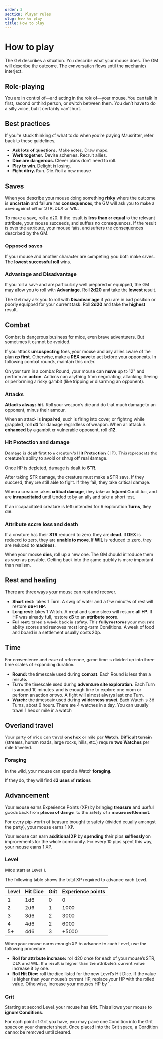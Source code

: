 ```yaml
---
order: 3
section: Player rules
slug: how-to-play
title: How to play
---
```


# How to play

The GM describes a situation. You describe what your mouse does. The GM will describe the outcome. The conversation flows until the mechanics interject.

## Role-playing

You are in control of—and acting in the role of—your mouse. You can talk in first, second or third person, or switch between them. You don’t have to do a silly voice, but it certainly can’t hurt.

## Best practices

If you’re stuck thinking of what to do when you’re playing Mausritter, refer back to these guidelines.

- **Ask lots of questions.** Make notes. Draw maps.
- **Work together.** Devise schemes. Recruit allies.
- **Dice are dangerous.** Clever plans don’t need to roll.
- **Play to win.** Delight in losing.
- **Fight dirty.** Run. Die. Roll a new mouse.

## Saves

When you describe your mouse doing something **risky** where the outcome is **uncertain** and failure has **consequences**, the GM will ask you to make a save against either STR, DEX or WIL.

To make a save, roll a d20. If the result is **less than or equal** to the relevant attribute, your mouse succeeds, and suffers no consequences. If the result is over the attribute, your mouse fails, and suffers the consequences described by the GM.

### Opposed saves

If your mouse and another character are competing, you both make saves. The **lowest successful roll** wins.

### Advantage and Disadvantage

If you roll a save and are particularly well prepared or equipped, the GM may allow you to roll with **Advantage**. Roll **2d20** and take the **lowest** result.

The GM may ask you to roll with **Disadvantage** if you are in bad position or poorly equipped for your current task. Roll **2d20** and take the **highest** result.

## Combat

Combat is dangerous business for mice, even brave adventurers. But sometimes it cannot be avoided.

If you attack **unsuspecting** foes, your mouse and any allies aware of the plan **go first**. Otherwise, make a **DEX save** to act before your opponents. In following combat rounds, maintain this order.

On your turn in a combat Round, your mouse can **move** up to 12" and perform an **action**. Actions can anything from negotiating, attacking, fleeing or performing a risky gambit (like tripping or disarming an opponent).

### Attacks

**Attacks always hit.** Roll your weapon’s die and do that much damage to an opponent, minus their armour.

When an attack is **impaired**, such is firing into cover, or fighting while grappled, roll **d4** for damage regardless of weapon. When an attack is **enhanced** by a gambit or vulnerable opponent, roll **d12**.

### Hit Protection and damage

Damage is dealt first to a creature’s **Hit Protection** (HP). This represents the creature’s ability to avoid or shrug off real damage.

Once HP is depleted, damage is dealt to **STR**.

After taking STR damage, the creature must make a STR save. If they succeed, they are still able to fight. If they fail, they take critical damage.

When a creature takes **critical damage**, they take an **Injured** Condition, and are **incapacitated** until tended to by an ally and take a short rest.

If an incapacitated creature is left untended for 6 exploration **Turns**, they die.

### Attribute score loss and death

If a creature has their **STR** reduced to zero, they are **dead**. If **DEX** is reduced to zero, they are **unable to move**. If **WIL** is reduced to zero, they are reduced to **madness**.

When your mouse **dies**, roll up a new one. The GM should introduce them as soon as possible. Getting back into the game quickly is more important than realism.

## Rest and healing

There are three ways your mouse can rest and recover.

- **Short rest:** takes 1 Turn. A swig of water and a few minutes of rest will restore **d6+1 HP**.
- **Long rest:** takes 1 Watch. A meal and some sleep will restore **all HP**. If HP was already full, restore **d6** to an **attribute score**.
- **Full rest:** takes a week back in safety. This **fully restores** your mouse’s ability scores and removes most long-term Conditions. A week of food and board in a settlement usually costs 20p.

## Time

For convenience and ease of reference, game time is divided up into three time scales of expanding duration.

- **Round:** the timescale used during **combat**. Each Round is less than a minute.
- **Turn:** the timescale used during **adventure site exploration**. Each Turn is around 10 minutes, and is enough time to explore one room or perform an action or two. A fight will almost always last one Turn.
- **Watch:** the timescale used during **wilderness travel**. Each Watch is 36 Turns, about 6 hours. There are 4 watches in a day. You can usually travel 1 hex or mile in a watch.

## Overland travel

Your party of mice can travel **one hex** or mile per **Watch**. **Difficult terrain** (streams, human roads, large rocks, hills, etc.) require **two Watches** per mile traveled.

### Foraging

In the wild, your mouse can spend a Watch **foraging**.

If they do, they will find **d3 uses** of **rations**.

## Advancement

Your mouse earns Experience Points (XP) by bringing **treasure** and useful goods back from **places of danger** to the safety of a **mouse settlement**.

For every pip-worth of treasure brought to safety (divided equally amongst the party), your mouse earns 1 XP.

Your mouse can earn **additional XP** by **spending** their pips **selflessly** on improvements for the whole community. For every 10 pips spent this way, your mouse earns 1 XP.

### Level

Mice start at Level 1.

The following table shows the total XP required to advance each Level.

|   Level  |   Hit Dice  |   Grit  |   Experience points  |
|----------|-------------|---------|----------------------|
|   1      |   1d6       |   0     |   0                  |
|   2      |   2d6       |   1     |   1000               |
|   3      |   3d6       |   2     |   3000               |
|   4      |   4d6       |   2     |   6000               |
|   5+     |   4d6       |   3     |   +5000              |

When your mouse earns enough XP to advance to each Level, use the following procedure.

- **Roll for attribute increase:** roll d20 once for each of your mouse’s STR, DEX and WIL. If a result is higher than the attribute’s current value, increase it by one.
- **Roll Hit Dice:** roll the dice listed for the new Level’s Hit Dice. If the value is higher than your mouse’s current HP,  replace your HP with the rolled value. Otherwise, increase your mouse’s HP by 1.

### Grit

Starting at second Level, your mouse has **Grit**. This allows your mouse to **ignore Conditions**.

For each point of Grit you have, you may place one Condition into the Grit space on your character sheet. Once placed into the Grit space, a Condition cannot be removed until cleared.
